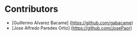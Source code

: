 # Contributors
- [Guillermo Alvarez Bacame] (https://github.com/gabacame)
- [Jose Alfredo Paredes Ortiz] (https://github.com/JosePaor)